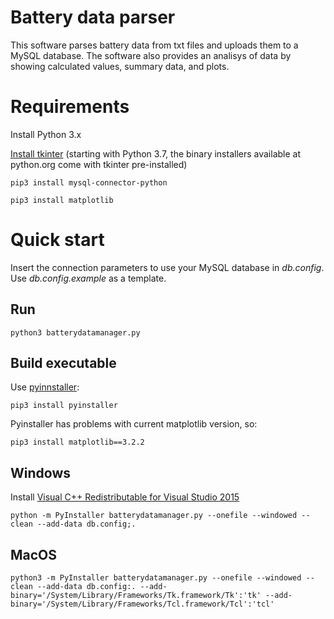 # Battery data parser
This software parses battery data from txt files and uploads them to a MySQL database. 
The software also provides an analisys of data by showing calculated values, summary data, and plots. 
# Requirements
Install Python 3.x

[Install tkinter](https://tkdocs.com/tutorial/install.html) (starting with Python 3.7, the binary installers available at python.org come with tkinter pre-installed)

`pip3 install mysql-connector-python`

`pip3 install matplotlib`

# Quick start
Insert the connection parameters to use your MySQL database in *db.config*. Use *db.config.example* as a template.
## Run
`python3 batterydatamanager.py`
## Build executable
Use [pyinnstaller](https://www.pyinstaller.org/):

`pip3 install pyinstaller`

Pyinstaller has problems with current matplotlib version, so:

`pip3 install matplotlib==3.2.2`

## Windows

Install [Visual C++ Redistributable for Visual Studio 2015](https://www.microsoft.com/en-us/download/details.aspx?id=48145)

`python -m PyInstaller batterydatamanager.py --onefile --windowed --clean --add-data db.config;.`

## MacOS

`python3 -m PyInstaller batterydatamanager.py --onefile --windowed --clean --add-data db.config:. --add-binary='/System/Library/Frameworks/Tk.framework/Tk':'tk' --add-binary='/System/Library/Frameworks/Tcl.framework/Tcl':'tcl'`